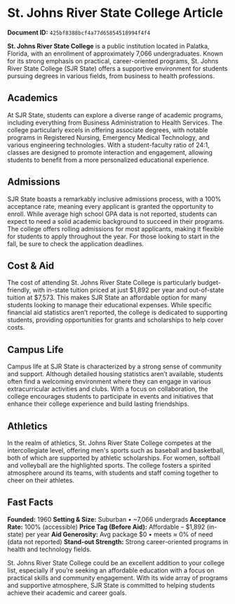 # St. Johns River State College Article

**Document ID:** `425bf8388bcf4a77d65854518994f4f4`

**St. Johns River State College** is a public institution located in Palatka, Florida, with an enrollment of approximately 7,066 undergraduates. Known for its strong emphasis on practical, career-oriented programs, St. Johns River State College (SJR State) offers a supportive environment for students pursuing degrees in various fields, from business to health professions.

## Academics
At SJR State, students can explore a diverse range of academic programs, including everything from Business Administration to Health Services. The college particularly excels in offering associate degrees, with notable programs in Registered Nursing, Emergency Medical Technology, and various engineering technologies. With a student-faculty ratio of 24:1, classes are designed to promote interaction and engagement, allowing students to benefit from a more personalized educational experience.

## Admissions
SJR State boasts a remarkably inclusive admissions process, with a 100% acceptance rate, meaning every applicant is granted the opportunity to enroll. While average high school GPA data is not reported, students can expect to need a solid academic background to succeed in their programs. The college offers rolling admissions for most applicants, making it flexible for students to apply throughout the year. For those looking to start in the fall, be sure to check the application deadlines.

## Cost & Aid
The cost of attending St. Johns River State College is particularly budget-friendly, with in-state tuition priced at just $1,892 per year and out-of-state tuition at $7,573. This makes SJR State an affordable option for many students looking to manage their educational expenses. While specific financial aid statistics aren’t reported, the college is dedicated to supporting students, providing opportunities for grants and scholarships to help cover costs.

## Campus Life
Campus life at SJR State is characterized by a strong sense of community and support. Although detailed housing statistics aren’t available, students often find a welcoming environment where they can engage in various extracurricular activities and clubs. With a focus on collaboration, the college encourages students to participate in events and initiatives that enhance their college experience and build lasting friendships.

## Athletics
In the realm of athletics, St. Johns River State College competes at the intercollegiate level, offering men's sports such as baseball and basketball, both of which are supported by athletic scholarships. For women, softball and volleyball are the highlighted sports. The college fosters a spirited atmosphere around its teams, with students and staff coming together to cheer on their athletes.

## Fast Facts
**Founded:** 1960
**Setting & Size:** Suburban • ~7,066 undergrads
**Acceptance Rate:** 100% (accessible)
**Price Tag (Before Aid):** Affordable – $1,892 (in-state) per year
**Aid Generosity:** Avg package $0 • meets ≈ 0% of need (data not reported)
**Stand-out Strength:** Strong career-oriented programs in health and technology fields.

St. Johns River State College could be an excellent addition to your college list, especially if you’re seeking an affordable education with a focus on practical skills and community engagement. With its wide array of programs and supportive atmosphere, SJR State is committed to helping students achieve their academic and career goals.
